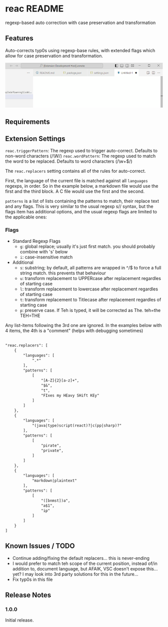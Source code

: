 # reac README

regexp-based auto correction with case preservation and transformation

## Features

Auto-corrects typ0s using regexp-base rules, with extended flags which allow for case preservation and transformation.

![reac](./reac.gif)

## Requirements

## Extension Settings

`reac.triggerPattern`: The regexp used to trigger auto-correct. Defaults to non-word characters (/\W/)
`reac.wordPattern`: The regexp used to match the word to be replaced. Defaults to word characters (/\w+$/)

The `reac.replacers` setting contains all of the rules for auto-correct.

First, the language of the current file is matched against all `languages` regexps, in order. So in the example below, a markdown file would use the first and the third block. A C file would use the first and the second.

`patterns` is a list of lists containing the patterns to match, their replace text and any flags. This is very similar to the usual regexp s// syntax, but the flags item has additional options, and the usual regexp flags are limited to the applicable ones:

### Flags
- Standard Regexp Flags
  - `g`: global replace; usually it's just first match. you should probably combine with 's' below
  - `i`: case-insensitive match
- Additional
  - `s`: substring; by default, all patterns are wrapped in ^/$ to force a full string match. this prevents that behaviour
  - `u`: transform replacement to UPPERcase after replacement regardles of starting case
  - `l`: transform replacement to lowercase after replacement regardles of starting case
  - `t`: transform replacement to Titlecase after replacement regardles of starting case
  - `p`: preserve case. If Teh is typed, it will be corrected as The. teh=the TEH=THE

Any list-items following the 3rd one are ignored. In the examples below with 4 items, the 4th is a "comment" (helps with debugging sometimes)
```

"reac.replacers": [
    {
        "languages": [
            ".*"
        ],
        "patterns": [
            [
                "[A-Z]{2}[a-z]+",
                "$&",
                "t",
                "FIxes my HEavy SHift KEy"
            ]
        ]
    },
    {
        "languages": [
            "(java|type)script(react)?|c(pp|sharp)?"
        ],
        "patterns": [
            [
                "pirate",
                "private",
            ]
        ]
    },
    {
        "languages": [
            "markdown|plaintext"
        ],
        "patterns": [
            [
                "([bnmst])a",
                "a$1",
                "ip"
            ]
        ]
    }
]
```

## Known Issues / TODO

- Continue adding/fixing the default replacers... this is never-ending
- I would prefer to match teh scope of the current position, instead of/in addition to, document language, but AFAIK, VSC doesn't expose this... yet? I may look into 3rd party solutions for this in the future...
- Fix typ0s in this file

## Release Notes

### 1.0.0
Initial release.
